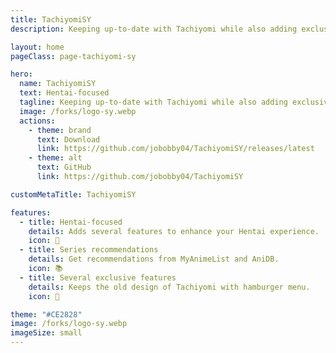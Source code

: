 ```yaml
---
title: TachiyomiSY
description: Keeping up-to-date with Tachiyomi while also adding exclusive features

layout: home
pageClass: page-tachiyomi-sy

hero:
  name: TachiyomiSY
  text: Hentai-focused
  tagline: Keeping up-to-date with Tachiyomi while also adding exclusive features
  image: /forks/logo-sy.webp
  actions:
    - theme: brand
      text: Download
      link: https://github.com/jobobby04/TachiyomiSY/releases/latest
    - theme: alt
      text: GitHub
      link: https://github.com/jobobby04/TachiyomiSY

customMetaTitle: TachiyomiSY

features:
  - title: Hentai-focused
    details: Adds several features to enhance your Hentai experience.
    icon: 🔞
  - title: Series recommendations
    details: Get recommendations from MyAnimeList and AniDB.
    icon: 📚
  - title: Several exclusive features
    details: Keeps the old design of Tachiyomi with hamburger menu.
    icon: 👵

theme: "#CE2828"
image: /forks/logo-sy.webp
imageSize: small
---
```


<br><VPTeamMembers size="small" :members="members" />

<script setup>
import { VPTeamMembers } from "vitepress/theme"

const members = [
  {
    avatar: "https://www.github.com/jobobby04.png",
    name: "jobobby04",
    title: "Creator",
    links: [
      { icon: "github", link: "https://github.com/jobobby04" }
    ]
  },
  {
    avatar: "https://www.github.com/she11sh0cked.png",
    name: "she11sh0cked",
    title: "Extra tracking, filter, recommendations, and more",
    links: [
      { icon: "github", link: "https://github.com/she11sh0cked" }
    ]
  },
  {
    avatar: "https://www.github.com/az4521.png",
    name: "az4521",
    title: "Base recommendations and AZ",
    links: [
      { icon: "github", link: "https://github.com/az4521" }
    ]
  }
]
</script>

<style lang="stylus">
	@import "../.vitepress/theme/styles/forks/tachiyomi-sy.styl"
</style>
